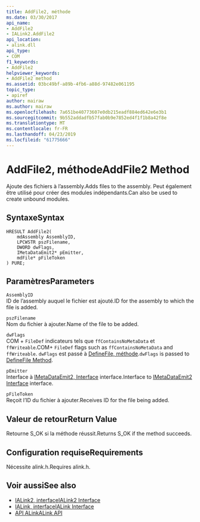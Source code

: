 ```yaml
---
title: AddFile2, méthode
ms.date: 03/30/2017
api_name:
- AddFile2
- IALink2.AddFile2
api_location:
- alink.dll
api_type:
- COM
f1_keywords:
- AddFile2
helpviewer_keywords:
- AddFile2 method
ms.assetid: 03bc49bf-a89b-4fb6-a88d-97482e061195
topic_type:
- apiref
author: mairaw
ms.author: mairaw
ms.openlocfilehash: 7a651be40773607e0db215eadf884ed642e6e3b1
ms.sourcegitcommit: 9b552addadfb57fab0b9e7852ed4f1f1b8a42f8e
ms.translationtype: MT
ms.contentlocale: fr-FR
ms.lasthandoff: 04/23/2019
ms.locfileid: "61775666"
---
```

# <a name="addfile2-method"></a><span data-ttu-id="aadad-102">AddFile2, méthode</span><span class="sxs-lookup"><span data-stu-id="aadad-102">AddFile2 Method</span></span>
<span data-ttu-id="aadad-103">Ajoute des fichiers à l’assembly.</span><span class="sxs-lookup"><span data-stu-id="aadad-103">Adds files to the assembly.</span></span> <span data-ttu-id="aadad-104">Peut également être utilisé pour créer des modules indépendants.</span><span class="sxs-lookup"><span data-stu-id="aadad-104">Can also be used to create unbound modules.</span></span>  
  
## <a name="syntax"></a><span data-ttu-id="aadad-105">Syntaxe</span><span class="sxs-lookup"><span data-stu-id="aadad-105">Syntax</span></span>  
  
```  
HRESULT AddFile2(  
    mdAssembly AssemblyID,  
    LPCWSTR pszFilename,  
    DWORD dwFlags,  
    IMetaDataEmit2* pEmitter,  
    mdFile* pFileToken  
) PURE;  
```  
  
## <a name="parameters"></a><span data-ttu-id="aadad-106">Paramètres</span><span class="sxs-lookup"><span data-stu-id="aadad-106">Parameters</span></span>  
 `AssemblyID`  
 <span data-ttu-id="aadad-107">ID de l’assembly auquel le fichier est ajouté.</span><span class="sxs-lookup"><span data-stu-id="aadad-107">ID for the assembly to which the file is added.</span></span>  
  
 `pszFilename`  
 <span data-ttu-id="aadad-108">Nom du fichier à ajouter.</span><span class="sxs-lookup"><span data-stu-id="aadad-108">Name of the file to be added.</span></span>  
  
 `dwFlags`  
 <span data-ttu-id="aadad-109">COM + `FileDef` indicateurs tels que `ffContainsNoMetaData` et `ffWriteable`.</span><span class="sxs-lookup"><span data-stu-id="aadad-109">COM+ `FileDef` flags such as `ffContainsNoMetaData` and `ffWriteable`.</span></span> <span data-ttu-id="aadad-110">`dwFlags` est passé à [DefineFile, méthode](../../../../docs/framework/unmanaged-api/metadata/imetadataassemblyemit-definefile-method.md).</span><span class="sxs-lookup"><span data-stu-id="aadad-110">`dwFlags` is passed to [DefineFile Method](../../../../docs/framework/unmanaged-api/metadata/imetadataassemblyemit-definefile-method.md).</span></span>  
  
 `pEmitter`  
 <span data-ttu-id="aadad-111">Interface à [IMetaDataEmit2, Interface](../../../../docs/framework/unmanaged-api/metadata/imetadataemit2-interface.md) interface.</span><span class="sxs-lookup"><span data-stu-id="aadad-111">Interface to [IMetaDataEmit2 Interface](../../../../docs/framework/unmanaged-api/metadata/imetadataemit2-interface.md) interface.</span></span>  
  
 `pFileToken`  
 <span data-ttu-id="aadad-112">Reçoit l’ID du fichier à ajouter.</span><span class="sxs-lookup"><span data-stu-id="aadad-112">Receives ID for the file being added.</span></span>  
  
## <a name="return-value"></a><span data-ttu-id="aadad-113">Valeur de retour</span><span class="sxs-lookup"><span data-stu-id="aadad-113">Return Value</span></span>  
 <span data-ttu-id="aadad-114">Retourne S_OK si la méthode réussit.</span><span class="sxs-lookup"><span data-stu-id="aadad-114">Returns S_OK if the method succeeds.</span></span>  
  
## <a name="requirements"></a><span data-ttu-id="aadad-115">Configuration requise</span><span class="sxs-lookup"><span data-stu-id="aadad-115">Requirements</span></span>  
 <span data-ttu-id="aadad-116">Nécessite alink.h.</span><span class="sxs-lookup"><span data-stu-id="aadad-116">Requires alink.h.</span></span>  
  
## <a name="see-also"></a><span data-ttu-id="aadad-117">Voir aussi</span><span class="sxs-lookup"><span data-stu-id="aadad-117">See also</span></span>

- [<span data-ttu-id="aadad-118">IALink2, interface</span><span class="sxs-lookup"><span data-stu-id="aadad-118">IALink2 Interface</span></span>](../../../../docs/framework/unmanaged-api/alink/ialink2-interface.md)
- [<span data-ttu-id="aadad-119">IALink, interface</span><span class="sxs-lookup"><span data-stu-id="aadad-119">IALink Interface</span></span>](../../../../docs/framework/unmanaged-api/alink/ialink-interface.md)
- [<span data-ttu-id="aadad-120">API ALink</span><span class="sxs-lookup"><span data-stu-id="aadad-120">ALink API</span></span>](../../../../docs/framework/unmanaged-api/alink/index.md)
